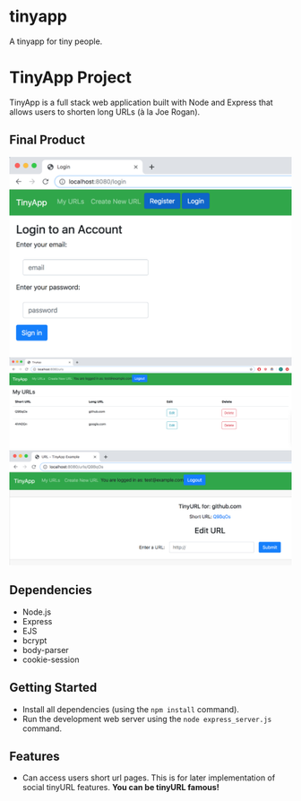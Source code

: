 # tinyapp
A tinyapp for tiny people.

# TinyApp Project

TinyApp is a full stack web application built with Node and Express that allows users to shorten long URLs (à la Joe Rogan).

## Final Product

!["This is the homepage users will be brought to upon entering the site"](https://github.com/Sonofarobin/tinyapp/blob/master/docs/Home_Login%20Page.png)
!["Here is a site member viewing his list of created URLs"](https://github.com/Sonofarobin/tinyapp/blob/master/docs/Urls%20Page.png)
!["Users whether registered or not can view the edit pages of other users URLs.This is for later implementation of social tinyURLing. Become tinyURL famous!"](https://github.com/Sonofarobin/tinyapp/blob/master/docs/ShortURL_edit%20page.png)

## Dependencies

- Node.js
- Express
- EJS
- bcrypt
- body-parser
- cookie-session

## Getting Started

- Install all dependencies (using the `npm install` command).
- Run the development web server using the `node express_server.js` command.

## Features

- Can access users short url pages. This is for later implementation of social tinyURL features. **You can be tinyURL famous!**
